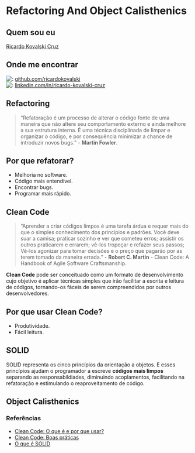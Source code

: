 # Refactoring And Object Calisthenics

## Quem sou eu 

[Ricardo Kovalski Cruz](https://github.com/ricardokovalski/Resume/blob/master/pt-br.md#um-pouco-sobre-min)

## Onde me encontrar
  
![:](https://cdn4.iconfinder.com/data/icons/ionicons/512/icon-social-github-20.png) [github.com/ricardokovalski](https://github.com/ricardokovalski)  
![:](https://cdn2.iconfinder.com/data/icons/social-icon-3/512/social_style_3_in-20.png) [linkedin.com/in/ricardo-kovalski-cruz](https://www.linkedin.com/in/ricardo-kovalski-cruz/)

## Refactoring

> “Refatoração é um processo de alterar o código fonte de uma maneira que não altere seu comportamento externo e ainda melhore a sua estrutura interna. É uma técnica disciplinada de limpar e organizar o código, e por consequência minimizar a chance de introduzir novos bugs.” - **Martin Fowler**.

## Por que refatorar?

* Melhoria no software.
* Código mais entendível.
* Encontrar bugs.
* Programar mais rápido.

## Clean Code

> “Aprender a criar códigos limpos é uma tarefa árdua e requer mais do que o simples conhecimento dos princípios e padrões. Você deve suar a camisa; praticar sozinho e ver que cometeu erros; assistir os outros praticarem e errarem; vê-los tropeçar e refazer seus passos; Vê-los agonizar para tomar decisões e o preço que pagarão por as terem tomado da maneira errada.” - **Robert C. Martin** - Clean Code: A Handbook of Agile Software Craftsmanship.

**Clean Code** pode ser conceituado como um formato de desenvolvimento cujo objetivo é aplicar técnicas simples que irão facilitar a escrita e leitura de códigos, tornando-os fáceis de serem compreendidos por outros desenvolvedores.

## Por que usar Clean Code?

* Produtividade.
* Fácil leitura.

## SOLID

SOLID representa os cinco princípios da orientação a objetos. E esses princípios ajudam o programador a escreve __códigos mais limpos__ separando as responsabildiades, diminuindo acoplamentos, facilitando na refatoração e estimulando o reaproveitamento de código.

## Object Calisthenics

### Referências

* [Clean Code: O que é e por que usar?](https://medium.com/joaorobertopb/1-clean-code-o-que-%C3%A9-porque-usar-1e4f9f4454c6)
* [Clean Code: Boas práticas](https://medium.com/joaorobertopb/2-clean-code-boas-pr%C3%A1ticas-para-escrever-c%C3%B3digos-impec%C3%A1veis-361997b3c8b5)
* [O que é SOLID](https://medium.com/joaorobertopb/o-que-%C3%A9-solid-o-guia-completo-para-voc%C3%AA-entender-os-5-princ%C3%ADpios-da-poo-2b937b3fc530)


